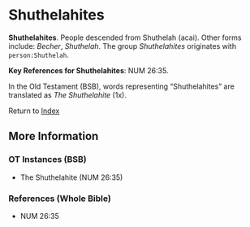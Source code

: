 # Shuthelahites
**Shuthelahites**. 
People descended from Shuthelah (acai). 
Other forms include: 
*Becher*, *Shuthelah*. 
The group _Shuthelahites_ originates with `person:Shuthelah`. 


**Key References for Shuthelahites**: 
NUM 26:35. 


In the Old Testament (BSB), words representing “Shuthelahites” are translated as 
*The Shuthelahite* (1x). 




Return to [Index](00-Index.md)

## More Information

### OT Instances (BSB)

* The Shuthelahite (NUM 26:35)



### References (Whole Bible)

* NUM 26:35



